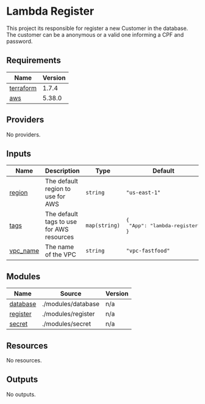 # Lambda Register

This project its responsible for register a new Customer in the database. The customer can be a anonymous or a valid one informing a CPF and password.

<!-- BEGIN_TF_DOCS -->

## Requirements

| Name | Version |
|------|---------|
| <a name="requirement_terraform"></a> [terraform](#requirement\_terraform) | 1.7.4 |
| <a name="requirement_aws"></a> [aws](#requirement\_aws) | 5.38.0 |
## Providers

No providers.
## Inputs

| Name | Description | Type | Default | Required |
|------|-------------|------|---------|:--------:|
| <a name="input_region"></a> [region](#input\_region) | The default region to use for AWS | `string` | `"us-east-1"` | no |
| <a name="input_tags"></a> [tags](#input\_tags) | The default tags to use for AWS resources | `map(string)` | <pre>{<br>  "App": "lambda-register"<br>}</pre> | no |
| <a name="input_vpc_name"></a> [vpc\_name](#input\_vpc\_name) | The name of the VPC | `string` | `"vpc-fastfood"` | no |
## Modules

| Name | Source | Version |
|------|--------|---------|
| <a name="module_database"></a> [database](#module\_database) | ./modules/database | n/a |
| <a name="module_register"></a> [register](#module\_register) | ./modules/register | n/a |
| <a name="module_secret"></a> [secret](#module\_secret) | ./modules/secret | n/a |
## Resources

No resources.
## Outputs

No outputs.
<!-- END_TF_DOCS -->
